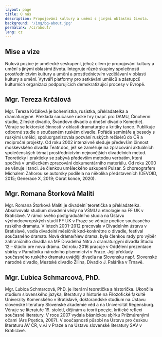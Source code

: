 ```yaml
---
layout: page
title: O nás
description: Propojování kultury a umění s jinými oblastmi života.
background: '/img/bg-about.jpg'
permalink: /cz/about/
lang: cz
---
```


Mise a vize
-----------

Nulová pozice je umělecké seskupení, jehož cílem je propojování kultury a umění s jinými oblastmi života. Integruje různé skupiny společnosti prostřednictvím kultury a umění a prostřednictvím vzdělávaní v oblasti kultury a umění. Vytváří platformy pro setkávání umělců a zástupců kulturních organizací podporujících demokratizující procesy v Evropě.


Mgr. Tereza Krčálová
--------------------

Mgr. Tereza Krčálová je bohemistka, rusistka, překladatelka a dramaturgyně. Překládá současné ruské hry (např. pro DAMU, Činoherní studio, Zlínské divadlo, Švandovo divadlo a dnešní divadlo Komedie). Věnuje se lektorské činnosti v oblasti dramaturgie a kritiky tance. Publikuje odborné studie o současném ruském divadle. Pořádá semináře a besedy s ruskými umělci, spoluorganizovala pozvání ruských režisérů do ČR a reciproční projekty. Od roku 2002 intenzivně sleduje především činnost moskevského divadla Teatr.doc, jež se zaměřuje na zpracování aktuálních společenských témat prostřednictvím nejnovějších divadelních metod. Teoreticky i prakticky se zabývá především metodou verbatim, která spočívá v uměleckém zpracování dokumentárního materiálu. Od roku 2000 se věnuje i tanci. Je členkou uměleckého uskupení Pulsar. S choreografem Michalem Záhorou se autorsky podílela na několika představeních (DEVOID, 2015; Generace X, 2019; Obrat konce, 2020).


Mgr. Romana Štorková Maliti
---------------------------

Mgr. Romana Štorková Maliti je divadelní teoretička a překladatelka. Absolvovala studium divadelní vědy na VŠMU a etnologie na FF UK v Bratislavě. V rámci svého postgraduálního studia na Ústavu východoevropských studií FF UK v Praze se věnuje poetice současného ruského dramatu. V letech 2001–2012 pracovala v Divadelním ústavu v Bratislavě, vedla divadelní měsíčník kød-konkrétne o divadle, festival současného dramatu Nová dráma/New drama, byla členkou rady pro výběr zahraničního divadla na MF Divadelná Nitra a dramaturgyní divadla Štúdio 12 – štúdio pre novú drámu. Od roku 2016 pracuje v Oddělení prezentace sbírky v Památníku národního písemnictví v Praze. Její překlady současného ruského dramatu uvádějí divadla na Slovensku např. Slovenské národné divadlo, Mestské divadlo Žilina, Divadlo J. Palárika v Trnavě. 


Mgr. Ľubica Schmarcová, PhD.
----------------------------

Mgr. Ľubica Schmarcová, PhD. je literární teoretička a historička. Ukončila studium slovenského jazyka, literatury a historie na Filozofické fakultě Univerzity Komenského v Bratislavě, doktorandské studium na Ústavu slovenské literatury Slovenské akademie věd a na Universität Regensburg. Věnuje se literatuře 19. století, dějinám a teorii poezie, kritické reflexi současné literatury. V roce 2007 vydala básnickou sbírku Prižmúrenými očami (Ars Poetica, 2007). V současnosti působí na Ústavu pro českou literaturu AV ČR, v.v.i v Praze a na Ústavu slovenské literatury SAV v Bratislavě. 

